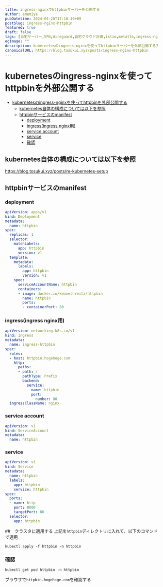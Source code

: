 ```yaml
---
title: ingress-nginxでhttpbinサーバーを公開する
author: amemiya
pubDatetime: 2024-04-20T17:10:19+09
postSlug: ingress-nginx-httpbin
featured: true
draft: false
tags: [自宅サーバー,VPN,Wireguard,自宅クラウド計画,istio,metallb,ingress-nginx,httpbin]
ogImage: ""
description: kubernetesのingress-nginxを使ってhttpbinサーバーを外部公開する方法
canonicalURL: https://blog.tosukui.xyz/posts/ingress-nginx-httpbin
---
```


# kubernetesのingress-nginxを使ってhttpbinを外部公開する
- [kubernetesのingress-nginxを使ってhttpbinを外部公開する](#kubernetesのingress-nginxを使ってhttpbinを外部公開する)
  - [kubernetes自体の構成については以下を参照](#kubernetes自体の構成については以下を参照)
  - [httpbinサービスのmanifest](#httpbinサービスのmanifest)
    - [deployment](#deployment)
    - [ingress(ingress nginx用)](#ingressingress-nginx用)
    - [service account](#service-account)
    - [service](#service)
    - [確認](#確認)



## kubernetes自体の構成については以下を参照
https://blog.tosukui.xyz/posts/re-kubernetes-setup

## httpbinサービスのmanifest
### deployment
```yaml
apiVersion: apps/v1
kind: Deployment
metadata:
  name: httpbin
spec:
  replicas: 1
  selector:
    matchLabels:
      app: httpbin
      version: v1
  template:
    metadata:
      labels:
        app: httpbin
        version: v1
    spec:
      serviceAccountName: httpbin
      containers:
      - image: docker.io/kennethreitz/httpbin
        name: httpbin
        ports:
        - containerPort: 80
```

### ingress(ingress nginx用)
```yaml
apiVersion: networking.k8s.io/v1
kind: Ingress
metadata:
  name: ingress-httpbin
spec:
  rules:
  - host: httpbin.hogehoge.com
    http:
      paths:
      - path: /
        pathType: Prefix
        backend:
          service:
            name: httpbin
            port:
              number: 80
  ingressClassName: nginx
```

### service account
```yaml
apiVersion: v1
kind: ServiceAccount
metadata:
  name: httpbin
```

### service
```yaml
apiVersion: v1
kind: Service
metadata:
  name: httpbin
  labels:
    app: httpbin
    service: httpbin
spec:
  ports:
  - name: http
    port: 8000
    targetPort: 80
  selector:
    app: httpbin
```

##　クラスタに適用する
上記を`httpbin`ディレクトリに入れて、以下のコマンドで適用
```shell
kubectl apply -f httpbin -n httpbin
```

### 確認
```shell
kubectl get pod httpbin -n httpbin
```


ブラウザで`httpbin.hogehoge.com`を確認する




